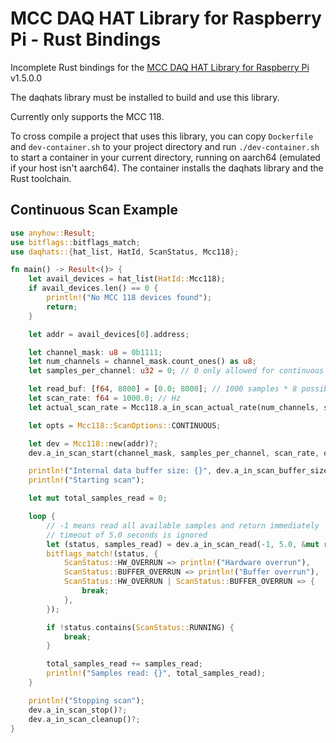 # MCC DAQ HAT Library for Raspberry Pi - Rust Bindings

Incomplete Rust bindings for the [MCC DAQ HAT Library for Raspberry Pi](https://github.com/mccdaq/daqhats) v1.5.0.0

The daqhats library must be installed to build and use this library.

Currently only supports the MCC 118.

To cross compile a project that uses this library, you can copy `Dockerfile` and `dev-container.sh` to your project directory and run `./dev-container.sh` to start a container in your current directory, running on aarch64 (emulated if your host isn't aarch64). The container installs the daqhats library and the Rust toolchain.

## Continuous Scan Example

```rust
use anyhow::Result;
use bitflags::bitflags_match;
use daqhats::{hat_list, HatId, ScanStatus, Mcc118};

fn main() -> Result<()> {
    let avail_devices = hat_list(HatId::Mcc118);
    if avail_devices.len() == 0 {
        println!("No MCC 118 devices found");
        return;
    }

    let addr = avail_devices[0].address;

    let channel_mask: u8 = 0b1111;
    let num_channels = channel_mask.count_ones() as u8;
    let samples_per_channel: u32 = 0; // 0 only allowed for continuous scan, auto calculate buffer size

    let read_buf: [f64, 8000] = [0.0; 8000]; // 1000 samples * 8 possible channels
    let scan_rate: f64 = 1000.0; // Hz
    let actual_scan_rate = Mcc118.a_in_scan_actual_rate(num_channels, scan_rate);

    let opts = Mcc118::ScanOptions::CONTINUOUS;

    let dev = Mcc118::new(addr)?;
    dev.a_in_scan_start(channel_mask, samples_per_channel, scan_rate, opts)?;

    println!("Internal data buffer size: {}", dev.a_in_scan_buffer_size()?);
    println!("Starting scan");

    let mut total_samples_read = 0;

    loop {
        // -1 means read all available samples and return immediately
        // timeout of 5.0 seconds is ignored
        let (status, samples_read) = dev.a_in_scan_read(-1, 5.0, &mut read_buf)?;
        bitflags_match!(status, {
            ScanStatus::HW_OVERRUN => println!("Hardware overrun"),
            ScanStatus::BUFFER_OVERRUN => println!("Buffer overrun"),
            ScanStatus::HW_OVERRUN | ScanStatus::BUFFER_OVERRUN => {
                break;
            },
        });

        if !status.contains(ScanStatus::RUNNING) {
            break;
        }

        total_samples_read += samples_read;
        println!("Samples read: {}", total_samples_read);
    }

    println!("Stopping scan");
    dev.a_in_scan_stop()?;
    dev.a_in_scan_cleanup()?;
}

```